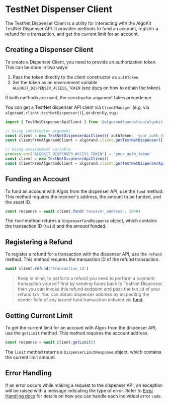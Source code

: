 # TestNet Dispenser Client

The TestNet Dispenser Client is a utility for interacting with the AlgoKit TestNet Dispenser API. It provides methods to fund an account, register a refund for a transaction, and get the current limit for an account.

## Creating a Dispenser Client

To create a Dispenser Client, you need to provide an authorization token. This can be done in two ways:

1. Pass the token directly to the client constructor as `authToken`.
2. Set the token as an environment variable `ALGOKIT_DISPENSER_ACCESS_TOKEN` (see [docs](https://github.com/algorandfoundation/algokit/blob/main/docs/testnet_api.md#error-handling) on how to obtain the token).

If both methods are used, the constructor argument takes precedence.

You can get a TestNet dispenser API client via `ClientManager` (e.g. via `algorand.client.testNetDispenser()`), or directly, e.g.:

```ts
import { TestNetDispenserApiClient } from '@algorandfoundation/algokit-utils/types/dispenser-client'

// Using constructor argument
const client = new TestNetDispenserApiClient({ authToken: 'your_auth_token' })
const clientFromAlgorandClient = algorand.client.getTestNetDispenser({ authToken: 'your_auth_token' })

// Using environment variable
process.env['ALGOKIT_DISPENSER_ACCESS_TOKEN'] = 'your_auth_token'
const client = new TestNetDispenserApiClient()
const clientFromAlgorandClient = algorand.client.getTestNetDispenserApiClient()
```

## Funding an Account

To fund an account with Algos from the dispenser API, use the `fund` method. This method requires the receiver's address, the amount to be funded, and the asset ID.

```ts
const response = await client.fund('receiver_address', 1000)
```

The `fund` method returns a `DispenserFundResponse` object, which contains the transaction ID (`txId`) and the amount funded.

## Registering a Refund

To register a refund for a transaction with the dispenser API, use the `refund` method. This method requires the transaction ID of the refund transaction.

```ts
await client.refund('transaction_id')
```

> Keep in mind, to perform a refund you need to perform a payment transaction yourself first by sending funds back to TestNet Dispenser, then you can invoke this refund endpoint and pass the txn_id of your refund txn. You can obtain dispenser address by inspecting the sender field of any issued fund transaction initiated via [fund](#funding-an-account).

## Getting Current Limit

To get the current limit for an account with Algos from the dispenser API, use the `getLimit` method. This method requires the account address.

```ts
const response = await client.getLimit()
```

The `limit` method returns a `DispenserLimitResponse` object, which contains the current limit amount.

## Error Handling

If an error occurs while making a request to the dispenser API, an exception will be raised with a message indicating the type of error. Refer to [Error Handling docs](https://github.com/algorandfoundation/algokit/blob/main/docs/testnet_api.md#error-handling) for details on how you can handle each individual error `code`.
